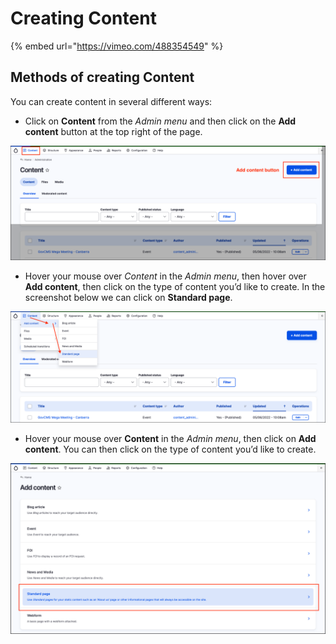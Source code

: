 # Creating Content

{% embed url="https://vimeo.com/488354549" %}

## Methods of creating Content

You can create content in several different ways:

- Click on **Content** from the _Admin menu_ and then click on the **Add content** button at the top right of the page.

![Image of Add Content button](../.gitbook/assets/Unit-3-Add-Content-1.png)

- Hover your mouse over _Content_ in the _Admin menu_, then hover over **Add content**, then click on the type of content you’d like to create. In the screenshot below we can click on **Standard page**.

![Image of Add Content from menu](../.gitbook/assets/Unit-3-Add-Content-2.png)

- Hover your mouse over **Content** in the _Admin menu_, then click on **Add content**. You can then click on the type of content you’d like to create. 

![Image of Add Content from Content type list page](../.gitbook/assets/Unit-3-Add-Content-3.png)
